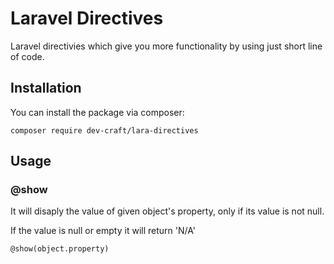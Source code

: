 # Laravel Directives 
Laravel directivies which give you more functionality by using just short line of code.


## Installation

You can install the package via composer:

```
composer require dev-craft/lara-directives
```

## Usage

### @show

It will disaply the value of given object's property, only if its value is not null.

If the value is null or empty it will return 'N/A'


```
@show(object.property) 
```
